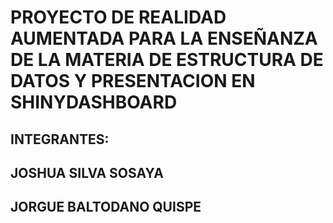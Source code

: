 # PROYECTO DE REALIDAD AUMENTADA  PARA LA ENSEÑANZA DE  LA MATERIA DE ESTRUCTURA DE DATOS Y PRESENTACION EN SHINYDASHBOARD

## INTEGRANTES:

## JOSHUA SILVA SOSAYA

## JORGUE BALTODANO QUISPE
